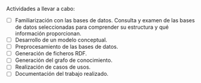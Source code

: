 Actividades a llevar a cabo:

- [ ] Familiarización con las bases de datos. Consulta y examen de las bases de datos seleccionadas para comprender su estructura y qué información proporcionan.
- [ ] Desarrollo de un modelo conceptual.
- [ ] Preprocesamiento de las bases de datos.
- [ ] Generación de ficheros RDF.
- [ ] Generación del grafo de conocimiento.
- [ ] Realización de casos de usos.
- [ ] Documentación del trabajo realizado.
